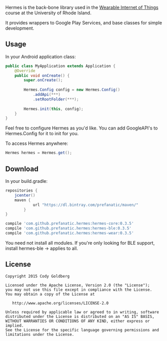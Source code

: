 Hermes is the back-bone library used in the [Wearable Internet of Things][1] course at the University of Rhode Island.

It provides wrappers to Google Play Services, and base classes for simple development.

Usage
-----

In your Android application class:
```java
public class MyApplication extends Application {
    @Override
    public void onCreate() {
        super.onCreate();
        
        Hermes.Config config = new Hermes.Config()
            .addApi(***)
            .setRootFolder(***);
            
        Hermes.init(this, config);
    }
}
```

Feel free to configure Hermes as you'd like.  You can add GoogleAPI's to Hermes.Config for it to init for you.


To access Hermes anywhere:
```java
Hermes hermes = Hermes.get();
```

Download
--------

In your build.gradle:
```groovy
repositories {
    jcenter()
    maven {
            url "https://dl.bintray.com/prefanatic/maven/"
        }
}

compile 'com.github.prefanatic.hermes:hermes-core:0.3.5'
compile 'com.github.prefanatic.hermes:hermes-ble:0.3.5'
compile 'com.github.prefanatic.hermes:hermes-wear:0.3.5'
```

You need not install all modules.  If you're only looking for BLE support, install hermes-ble -> applies to all.


License
-------

    Copyright 2015 Cody Goldberg

    Licensed under the Apache License, Version 2.0 (the "License");
    you may not use this file except in compliance with the License.
    You may obtain a copy of the License at

       http://www.apache.org/licenses/LICENSE-2.0

    Unless required by applicable law or agreed to in writing, software
    distributed under the License is distributed on an "AS IS" BASIS,
    WITHOUT WARRANTIES OR CONDITIONS OF ANY KIND, either express or implied.
    See the License for the specific language governing permissions and
    limitations under the License.



 [1]: http://www.ele.uri.edu/faculty/kunalm/491_591.xhtml
